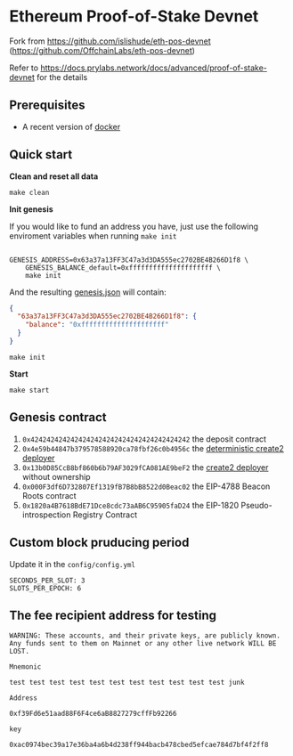 # Ethereum Proof-of-Stake Devnet

Fork from https://github.com/islishude/eth-pos-devnet (https://github.com/OffchainLabs/eth-pos-devnet)

Refer to https://docs.prylabs.network/docs/advanced/proof-of-stake-devnet for the details

## Prerequisites

- A recent version of [docker](https://docs.docker.com/engine/install/)

## Quick start

**Clean and reset all data**

```
make clean
```

**Init genesis**

If you would like to fund an address you have, just use the following enviroment variables when running `make init`

```

GENESIS_ADDRESS=0x63a37a13FF3C47a3d3DA555ec2702BE4B266D1f8 \
    GENESIS_BALANCE_default=0xfffffffffffffffffffff \
    make init

```

And the resulting [genesis.json](data/geth/genesis.json) will contain:

```json
{
  "63a37a13FF3C47a3d3DA555ec2702BE4B266D1f8": {
    "balance": "0xfffffffffffffffffffff"
  }
}
```

```
make init
```

**Start**

```
make start
```

## Genesis contract

1. `0x4242424242424242424242424242424242424242` the deposit contract
2. `0x4e59b44847b379578588920ca78fbf26c0b4956c` the [deterministic create2 deployer](https://github.com/Arachnid/deterministic-deployment-proxy)
3. `0x13b0D85CcB8bf860b6b79AF3029fCA081AE9beF2` the [create2 deployer](https://github.com/pcaversaccio/create2deployer) without ownership
4. `0x000F3df6D732807Ef1319fB7B8bB8522d0Beac02` the EIP-4788 Beacon Roots contract
5. `0x1820a4B7618BdE71Dce8cdc73aAB6C95905faD24` the EIP-1820 Pseudo-introspection Registry Contract

## Custom block pruducing period

Update it in the `config/config.yml`

```
SECONDS_PER_SLOT: 3
SLOTS_PER_EPOCH: 6
```

## The fee recipient address for testing

```
WARNING: These accounts, and their private keys, are publicly known.
Any funds sent to them on Mainnet or any other live network WILL BE LOST.

Mnemonic

test test test test test test test test test test test junk

Address

0xf39Fd6e51aad88F6F4ce6aB8827279cffFb92266

key

0xac0974bec39a17e36ba4a6b4d238ff944bacb478cbed5efcae784d7bf4f2ff8
```
